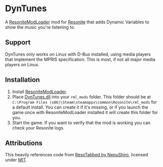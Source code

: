 # DynTunes

A [ResoniteModLoader](https://github.com/resonite-modding-group/ResoniteModLoader) mod for [Resonite](https://resonite.com/) that adds Dynamic Variables to show the music you're listening to.

## Support

DynTunes only works on Linux with D-Bus installed, using media players that implement the MPRIS specification.
This is most, if not all major media players on Linux.

## Installation
1. Install [ResoniteModLoader](https://github.com/resonite-modding-group/ResoniteModLoader).
1. Place [DynTunes.dll](https://github.com/NepuShiro/ResoTabbed/releases/latest/download/ResoTabbed.dll) into your `rml_mods` folder. This folder should be at `C:\Program Files (x86)\Steam\steamapps\common\Resonite\rml_mods` for a default install. You can create it if it's missing, or if you launch the game once with ResoniteModLoader installed it will create this folder for you.
1. Start the game. If you want to verify that the mod is working you can check your Resonite logs.

## Attributions
This heavily references code from [ResoTabbed by NepuShiro](https://github.com/NepuShiro/ResoTabbed), licensed under [MIT](https://github.com/NepuShiro/ResoTabbed/blob/main/LICENSE).